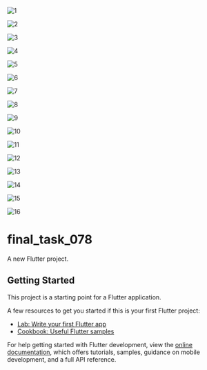 ![1](https://user-images.githubusercontent.com/101088099/213397692-2ba50899-54a1-42cd-9351-3cefd8dca1a6.jpg)

![2](https://user-images.githubusercontent.com/101088099/213397727-4badc158-dee0-4f09-ae18-79744f1e5ebc.jpg)

![3](https://user-images.githubusercontent.com/101088099/213397766-00de2189-33f0-4ca9-884d-66f3cf75de76.jpg)

![4](https://user-images.githubusercontent.com/101088099/213397797-1820799b-54c0-4d2c-a89d-e1971ceddcea.jpg)

![5](https://user-images.githubusercontent.com/101088099/213397826-9154058d-5032-4ce9-ac1e-a89f55f37770.jpg)

![6](https://user-images.githubusercontent.com/101088099/213397870-2fd6dfb4-a160-4fa1-917c-20e7391383af.jpg)

![7](https://user-images.githubusercontent.com/101088099/213397902-2733f8c1-a466-449e-b792-744c23f81db2.jpg)

![8](https://user-images.githubusercontent.com/101088099/213397928-5debb798-3b70-4682-a535-67f4001009ce.jpg)

![9](https://user-images.githubusercontent.com/101088099/213397960-7b37326f-3f1b-41bd-804a-97addcc302ce.jpg)

![10](https://user-images.githubusercontent.com/101088099/213398004-b422e4bd-2f73-45ee-a4f3-c5829822d38f.jpg)

![11](https://user-images.githubusercontent.com/101088099/213398043-c0e7d7d5-eeb5-40f1-a709-382c6c5bc67e.jpg)

![12](https://user-images.githubusercontent.com/101088099/213398088-c696122a-3440-448f-b95b-55df14d2ecb5.jpg)

![13](https://user-images.githubusercontent.com/101088099/213398142-173e43c8-c1c9-4019-a949-8fffa564aea8.jpg)

![14](https://user-images.githubusercontent.com/101088099/213398178-7ef6bce2-16a2-4de8-a780-016b5ef3f696.jpg)

![15](https://user-images.githubusercontent.com/101088099/213398205-0686132c-9fbd-440e-9a59-7df44b8ac05b.jpg)

![16](https://user-images.githubusercontent.com/101088099/213398249-0e04cf00-4d09-484d-939d-6f97477ab190.jpg)

# final_task_078

A new Flutter project.

## Getting Started

This project is a starting point for a Flutter application.

A few resources to get you started if this is your first Flutter project:

- [Lab: Write your first Flutter app](https://docs.flutter.dev/get-started/codelab)
- [Cookbook: Useful Flutter samples](https://docs.flutter.dev/cookbook)

For help getting started with Flutter development, view the
[online documentation](https://docs.flutter.dev/), which offers tutorials,
samples, guidance on mobile development, and a full API reference.

